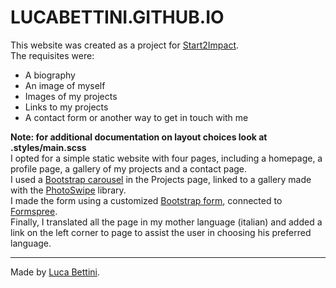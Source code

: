 # LUCABETTINI.GITHUB.IO

This website was created as a project for [Start2Impact](https://www.start2impact.it/).<br>
The requisites were:

 - A biography
 - An image of myself
 - Images of my projects 
 - Links to my    projects 
 - A contact form or another way to get in touch with me

**Note: for additional documentation on layout choices look at .styles/main.scss**<br>
I opted for a simple static website with four pages, including a homepage, a profile page, a gallery of my projects and a contact page.<br>
I used a [Bootstrap carousel](https://getbootstrap.com/docs/5.0/components/carousel/) in the Projects page, linked to a gallery made with the [PhotoSwipe](https://photoswipe.com/) library.<br>
I made the form using a customized [Bootstrap form](https://getbootstrap.com/docs/5.0/forms/overview/), connected to [Formspree](https://formspree.io/).<br>
Finally, I translated all the page in my mother language (italian) and added a link on the left corner to page to assist the user in choosing his preferred language.<br>
_____
Made by [Luca Bettini](https://lucabettini.github.io/index.html). 

